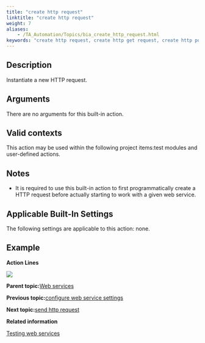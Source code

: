 ```yaml
--- 
title: "create http request"
linktitle: "create http request"
weight: 7
aliases: 
    - /TA_Automation/Topics/bia_create_http_request.html
keywords: "create http request, create http get request, create http post request"
---
```


## Description

Instantiate a new HTTP request.

## Arguments

There are no arguments for this built-in action.

## Valid contexts

This action may be used within the following project items:test modules and user-defined actions.

## Notes

-   It is required to use this built-in action to first programmatically create a HTTP request before actually starting to work with a given web service.

## Applicable Built-In Settings

The following settings are applicable to this action: none.

## Example

**Action Lines**

![](/images//Images/bia_new_http_request_pgm.png)

**Parent topic:**[Web services](/TA_Automation/Topics/bia_web_services.html)

**Previous topic:**[configure web service settings](/TA_Automation/Topics/bia_configure_web_service_settings.html)

**Next topic:**[send http request](/TA_Automation/Topics/bia_send_http_request.html)

**Related information**  


[Testing web services](/TA_Automation/Topics/aut_testing_web_service.html)

